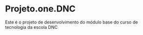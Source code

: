 # Projeto.one.DNC
Este é o projeto de desenvolvimento do módulo base do curso de tecnologia da escola DNC
